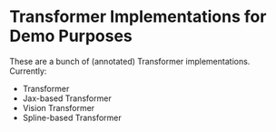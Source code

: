 # Transformer Implementations for Demo Purposes
These are a bunch of (annotated) Transformer implementations.  
Currently:
- Transformer
- Jax-based Transformer
- Vision Transformer
- Spline-based Transformer
